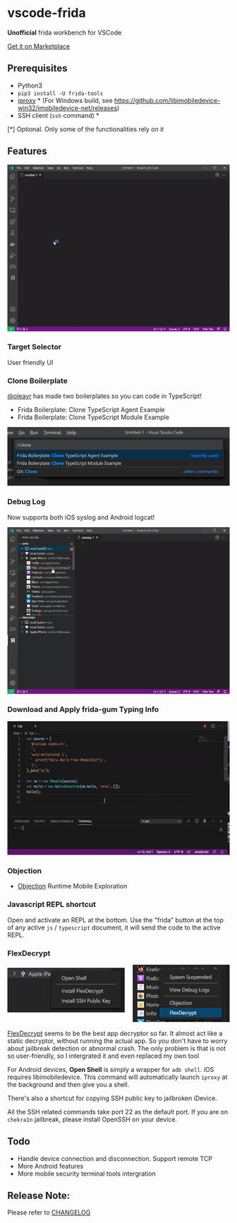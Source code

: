 # vscode-frida

**Unofficial** frida workbench for VSCode

[Get it on Marketplace](https://marketplace.visualstudio.com/items?itemName=CodeColorist.vscode-frida)

## Prerequisites

* Python3
* `pip3 install -U frida-tools`
* [iproxy](https://libimobiledevice.org/#get-started) * (For Windows build, see https://github.com/libimobiledevice-win32/imobiledevice-net/releases)
* SSH client (`ssh` command) *

[*] Optional. Only some of the functionalities rely on it

## Features

![demo](resources/doc/demo.gif)

### Target Selector

User friendly UI

### Clone Boilerplate

[@oleavr](https://github.com/oleavr) has made two boilerplates so you can code in TypeScript!

* Frida Boilerplate: Clone TypeScript Agent Example
* Frida Boilerplate: Clone TypeScript Module Example

![Clong Boilerplate from GitHub](resources/doc/clone.png)

### Debug Log

Now supports both iOS syslog and Android logcat!

![Debug Log](resources/doc/syslog.gif)

### Download and Apply frida-gum Typing Info

![Typing](resources/doc/typing.gif)

### Objection

* [Objection](https://github.com/sensepost/objection) Runtime Mobile Exploration

### Javascript REPL shortcut

Open and activate an REPL at the bottom. Use the "frida" button at the top of any active `js` / `typescript` document, it will send the code to the active REPL.

### FlexDecrypt

![FlexDecrypt](resources/doc/flexdecrypt.png)

[FlexDecrypt](https://github.com/JohnCoates/flexdecrypt) seems to be the best app decryptor so far. It almost act like a static decryptor, without running the actual app. So you don't have to worry about jailbreak detection or abnormal crash. The only problem is that is not so user-friendly, so I intergrated it and even replaced my own tool

For Android devices, **Open Shell** is simply a wrapper for `adb shell`. iOS requires libimobiledevice. This command will automatically launch `iproxy` at the background and then give you a shell.

There's also a shortcut for copying SSH public key to jailbroken iDevice.

All the SSH related commands take port 22 as the default port. If you are on `chekra1n` jailbreak, please install OpenSSH on your device.

## Todo

* Handle device connection and disconnection. Support remote TCP
* More Android features
* More mobile security terminal tools intergration

## Release Note:

Please refer to [CHANGELOG](CHANGELOG.md)
